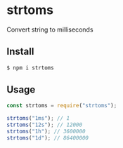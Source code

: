 # strtoms

Convert string to milliseconds

## Install

```bash
$ npm i strtoms
```

## Usage

```js
const strtoms = require("strtoms");

strtoms("1ms"); // 1
strtoms("12s"); // 12000
strtoms("1h"); // 3600000
strtoms("1d"); // 86400000
```
